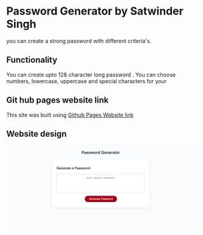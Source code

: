 # Password Generator by Satwinder Singh

you can create a strong password with different criteria's.

## Functionality

You can create upto 128 character long password . You can choose numbers, lowercase, uppercase and special characters for your

## Git hub pages website link
This site was built using [Github Pages Website link]( https://satwinder191995.github.io/password-generator/)

## Website design
![This is website image](/assets/images/readme.png)